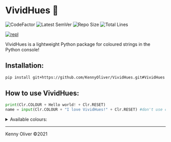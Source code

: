 # VividHues :rainbow:

![CodeFactor](https://www.codefactor.io/repository/github/KennyOliver/vividHues/badge?style=for-the-badge)
![Latest SemVer](https://img.shields.io/github/v/tag/KennyOliver/vividHues?label=version&sort=semver&style=for-the-badge)
![Repo Size](https://img.shields.io/github/repo-size/KennyOliver/vividHues?style=for-the-badge)
![Total Lines](https://img.shields.io/tokei/lines/github/KennyOliver/vividHues?style=for-the-badge)

[![repl](https://repl.it/badge/github/KennyOliver/vividHues)](https://repl.it/@KennyOliver/vividHues)

VividHues is a lightweight Python package for coloured strings in the Python console!


## Installation:
```bash
pip install git+https://github.com/KennyOliver/VividHues.git#VividHues
```

## How to use VividHues:
```python
print(Clr.COLOUR + Hello world! + Clr.RESET)
name = input(Clr.COLOUR + "I love VividHues!" + Clr.RESET) #don't use commas, use plusses!
```

<details><summary>Available colours:</summary>

* BLACK
* RED
* GREEN
* ORANGE
* BLUE
* PURPLE
* CYAN
* WHITE
* LIME
* YELLOW
* PINK
* UNDERLINE
* BOLD
* RESET

</details>

---
Kenny Oliver ©2021
